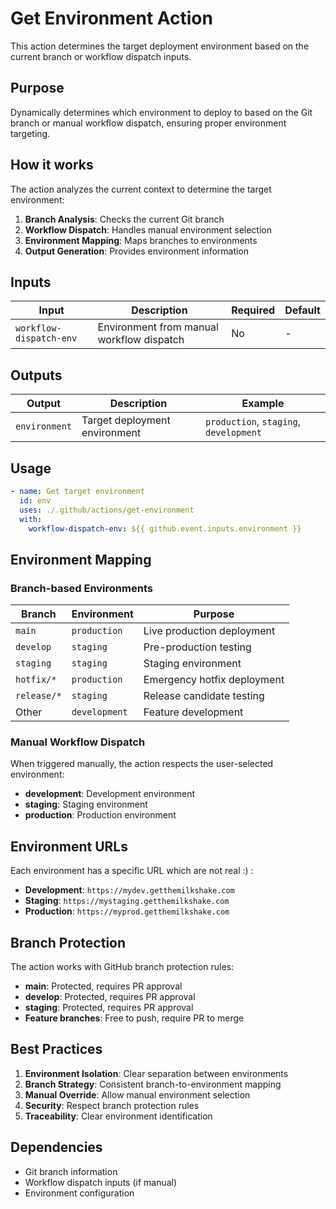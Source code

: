 # Get Environment Action

This action determines the target deployment environment based on the current branch or workflow dispatch inputs.

## Purpose

Dynamically determines which environment to deploy to based on the Git branch or manual workflow dispatch, ensuring proper environment targeting.

## How it works

The action analyzes the current context to determine the target environment:

1. **Branch Analysis**: Checks the current Git branch
2. **Workflow Dispatch**: Handles manual environment selection
3. **Environment Mapping**: Maps branches to environments
4. **Output Generation**: Provides environment information

## Inputs

| Input | Description | Required | Default |
|-------|-------------|----------|---------|
| `workflow-dispatch-env` | Environment from manual workflow dispatch | No | - |

## Outputs

| Output | Description | Example |
|--------|-------------|---------|
| `environment` | Target deployment environment | `production`, `staging`, `development` |

## Usage

```yaml
- name: Get target environment
  id: env
  uses: ./.github/actions/get-environment
  with:
    workflow-dispatch-env: ${{ github.event.inputs.environment }}
```

## Environment Mapping

### Branch-based Environments

| Branch | Environment | Purpose |
|--------|-------------|---------|
| `main` | `production` | Live production deployment |
| `develop` | `staging` | Pre-production testing |
| `staging` | `staging` | Staging environment |
| `hotfix/*` | `production` | Emergency hotfix deployment |
| `release/*` | `staging` | Release candidate testing |
| Other | `development` | Feature development |

### Manual Workflow Dispatch

When triggered manually, the action respects the user-selected environment:

- **development**: Development environment
- **staging**: Staging environment  
- **production**: Production environment

## Environment URLs

Each environment has a specific URL which are not real :) :

- **Development**: `https://mydev.getthemilkshake.com`
- **Staging**: `https://mystaging.getthemilkshake.com`
- **Production**: `https://myprod.getthemilkshake.com`

## Branch Protection

The action works with GitHub branch protection rules:

- **main**: Protected, requires PR approval
- **develop**: Protected, requires PR approval
- **staging**: Protected, requires PR approval
- **Feature branches**: Free to push, require PR to merge

## Best Practices

1. **Environment Isolation**: Clear separation between environments
2. **Branch Strategy**: Consistent branch-to-environment mapping
3. **Manual Override**: Allow manual environment selection
4. **Security**: Respect branch protection rules
5. **Traceability**: Clear environment identification

## Dependencies

- Git branch information
- Workflow dispatch inputs (if manual)
- Environment configuration
